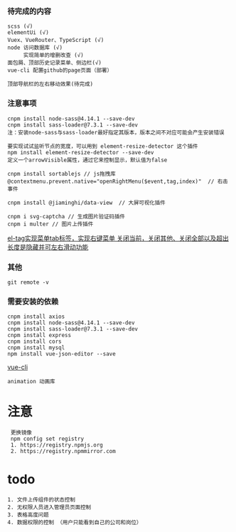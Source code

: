 ### 待完成的内容
```
scss (√)
elementUi (√)
Vuex、VueRouter、TypeScript (√)
node 访问数据库 (√)
     实现简单的增删改查 (√)
面包屑、顶部历史记录菜单、侧边栏(√)
vue-cli 配置github的page页面（部署）

顶部导航栏的左右移动效果(待完成)
```
### 注意事项
```
cnpm install node-sass@4.14.1 --save-dev
cnpm install sass-loader@7.3.1 --save-dev
注：安装node-sass与sass-loader最好指定其版本，版本之间不对应可能会产生安装错误

要实现试试监听节点的宽度，可以用到 element-resize-detector 这个插件
npm install element-resize-detector --save-dev
定义一个arrowVisible属性，通过它来控制显示，默认值为false

cnpm install sortablejs // js拖拽库
@contextmenu.prevent.native="openRightMenu($event,tag,index)"  // 右击事件

cnpm install @jiaminghi/data-view  // 大屏可视化插件

cnpm i svg-captcha // 生成图片验证码插件
cnpm i multer // 图片上传插件
```
[el-tag实现菜单tab标签，实现右键菜单 关闭当前，关闭其他、关闭全部以及超出长度是隐藏并可左右滑动功能](https://blog.csdn.net/xzwwjl1314/article/details/108199249)
### 其他
```
git remote -v
```


### 需要安装的依赖
```
cnpm install axios
cnpm install node-sass@4.14.1 --save-dev
cnpm install sass-loader@7.3.1 --save-dev
cnpm install express
cnpm install cors
cnpm install mysql
npm install vue-json-editor --save
```

[vue-cli](https://cli.vuejs.org/config/)


`
animation 动画库
`

# 注意
```
 更换镜像
 npm config set registry 
 1. https://registry.npmjs.org
 2. https://registry.npmmirror.com  
```

# todo
```
1. 文件上传组件的状态控制
2. 无权限人员进入管理员页面控制
3. 表格高度问题
4. 数据权限的控制 （用户只能看到自己的公司和岗位）
```
